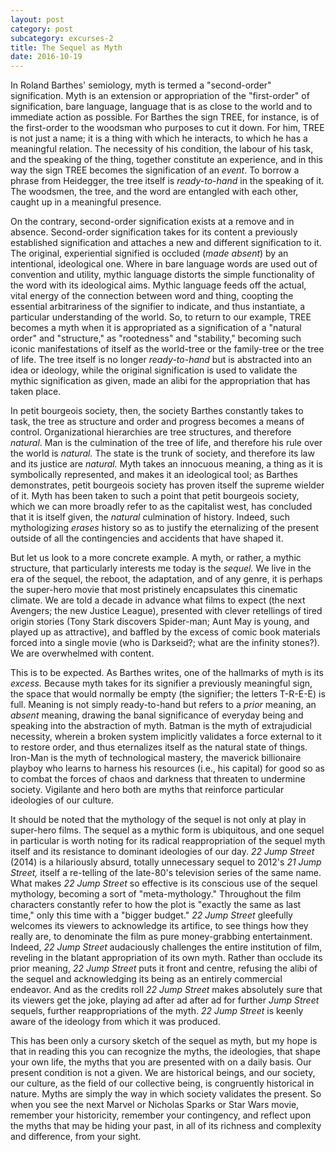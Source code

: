 ```yaml
---
layout: post
category: post
subcategory: excurses-2
title: The Sequel as Myth
date: 2016-10-19
---
```


In Roland Barthes\' semiology, myth is termed a \"second-order\" signification. Myth is an extension or appropriation of the \"first-order\" of signification, bare language, language that is as close to the world and to immediate action as possible. For Barthes the sign TREE, for instance, is of the first-order to the woodsman who purposes to cut it down. For him, TREE is not just a name; it is a thing with which he interacts, to which he has a meaningful relation. The necessity of his condition, the labour of his task, and the speaking of the thing, together constitute an experience, and in this way the sign TREE becomes the signification of an *event*. To borrow a phrase from Heidegger, the tree itself is *ready-to-hand* in the speaking of it. The woodsmen, the tree, and the word are entangled with each other, caught up in a meaningful presence.

On the contrary, second-order signification exists at a remove and in absence. Second-order signification takes for its content a previously established signification and attaches a new and different signification to it. The original, experiential signified is occluded (*made absent*) by an intentional, ideological one. Where in bare language words are used out of convention and utility, mythic language distorts the simple functionality of the word with its ideological aims. Mythic language feeds off the actual, vital energy of the connection between word and thing, coopting the essential arbitrariness of the signifier to indicate, and thus instantiate, a particular understanding of the world. So, to return to our example, TREE becomes a myth when it is appropriated as a signification of a "natural order" and "structure," as "rootedness" and "stability," becoming such iconic manifestations of itself as the world-tree or the family-tree or the tree of life. The tree itself is no longer *ready-to-hand* but is abstracted into an idea or ideology, while the original signification is used to validate the mythic signification as given, made an alibi for the appropriation that has taken place.

In petit bourgeois society, then, the society Barthes constantly takes to task, the tree as structure and order and progress becomes a means of control. Organizational hierarchies are tree structures, and therefore *natural*. Man is the culmination of the tree of life, and therefore his rule over the world is *natural.* The state is the trunk of society, and therefore its law and its justice are *natural.* Myth takes an innocuous meaning, a thing as it is symbolically represented, and makes it an ideological tool; as Barthes demonstrates, petit bourgeois society has proven itself the supreme wielder of it. Myth has been taken to such a point that petit bourgeois society, which we can more broadly refer to as the capitalist west, has concluded that it is itself given, the *natural* culmination of history. Indeed, such mythologizing *erases* history so as to justify the eternalizing of the present outside of all the contingencies and accidents that have shaped it.

But let us look to a more concrete example. A myth, or rather, a mythic structure, that particularly interests me today is the *sequel.* We live in the era of the sequel, the reboot, the adaptation, and of any genre, it is perhaps the super-hero movie that most pristinely encapsulates this cinematic climate. We are told a decade in advance what films to expect (the next Avengers; the new Justice League), presented with clever retellings of tired origin stories (Tony Stark discovers Spider-man; Aunt May is young, and played up as attractive), and baffled by the excess of comic book materials forced into a single movie (who is Darkseid?; what are the infinity stones?). We are overwhelmed with content.

This is to be expected. As Barthes writes, one of the hallmarks of myth is its *excess.* Because myth takes for its signifier a previously meaningful sign, the space that would normally be empty (the signifier; the letters T-R-E-E) is full. Meaning is not simply ready-to-hand but refers to a *prior* meaning, an *absent* meaning, drawing the banal significance of everyday being and speaking into the abstraction of myth. Batman is the myth of extrajudicial necessity, wherein a broken system implicitly validates a force external to it to restore order, and thus eternalizes itself as the natural state of things. Iron-Man is the myth of technological mastery, the maverick billionaire playboy who learns to harness his resources (i.e., his capital) for good so as to combat the forces of chaos and darkness that threaten to undermine society. Vigilante and hero both are myths that reinforce particular ideologies of our culture.

It should be noted that the mythology of the sequel is not only at play in super-hero films. The sequel as a mythic form is ubiquitous, and one sequel in particular is worth noting for its radical reappropriation of the sequel myth itself and its resistance to dominant ideologies of our day. *22 Jump Street* (2014) is a hilariously absurd, totally unnecessary sequel to 2012's *21 Jump Street,* itself a re-telling of the late-80's television series of the same name. What makes *22 Jump Street* so effective is its conscious use of the sequel mythology, becoming a sort of "meta-mythology." Throughout the film characters constantly refer to how the plot is "exactly the same as last time," only this time with a "bigger budget." *22 Jump Street* gleefully welcomes its viewers to acknowledge its artifice, to see things how they really are, to denominate the film as pure money-grabbing entertainment. Indeed, *22 Jump Street* audaciously challenges the entire institution of film, reveling in the blatant appropriation of its own myth. Rather than occlude its prior meaning, *22 Jump Street* puts it front and centre, refusing the alibi of the sequel and acknowledging its being as an entirely commercial endeavor. And as the credits roll *22 Jump Street* makes absolutely sure that its viewers get the joke, playing ad after ad after ad for further *Jump Street* sequels, further reappropriations of the myth. *22 Jump Street* is keenly aware of the ideology from which it was produced.

This has been only a cursory sketch of the sequel as myth, but my hope is that in reading this you can recognize the myths, the ideologies, that shape your own life, the myths that you are presented with on a daily basis. Our present condition is not a given. We are historical beings, and our society, our culture, as the field of our collective being, is congruently historical in nature. Myths are simply the way in which society validates the present. So when you see the next Marvel or Nicholas Sparks or Star Wars movie, remember your historicity, remember your contingency, and reflect upon the myths that may be hiding your past, in all of its richness and complexity and difference, from your sight.
